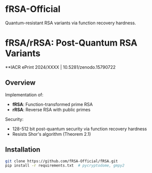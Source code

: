 # fRSA-Official
Quantum-resistant RSA variants via function recovery hardness.
# fRSA/rRSA: Post-Quantum RSA Variants  
**IACR ePrint 2024/XXXX | 10.5281/zenodo.15790722 

## Overview  
Implementation of:  
- **fRSA**: Function-transformed prime RSA  
- **rRSA**: Reverse RSA with public primes  

Security:  
- 128-512 bit post-quantum security via function recovery hardness  
- Resists Shor's algorithm (Theorem 2.1)  

## Installation  
```bash
git clone https://github.com/fRSA-Official/fRSA.git  
pip install -r requirements.txt  # pycryptodome, gmpy2
